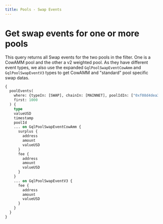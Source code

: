```yaml
---
title: Pools - Swap Events
---
```


# Get swap events for one or more pools

This query returns all Swap events for the two pools in the filter. One is a CowAMM pool and the other a v2 weighted pool. 
As they have different event types, we also use the expanded `GqlPoolSwapEventCowAmm` and `GqlPoolSwapEventV3` types to get CowAMM and "standard" pool specific swap datas.

```graphql
{
  poolEvents(
    where: {typeIn: [SWAP], chainIn: [MAINNET], poolIdIn: ["0xf08d4dea369c456d26a3168ff0024b904f2d8b91", "0x3de27efa2f1aa663ae5d458857e731c129069f29000200000000000000000588"]}
    first: 1000
  ) {
    type
    valueUSD
    timestamp
    poolId
    ... on GqlPoolSwapEventCowAmm {
      surplus {
        address
        amount
        valueUSD
      }
      fee {
        address
        amount
        valueUSD
      }
    }
    ... on GqlPoolSwapEventV3 {
      fee {
        address
        amount
        valueUSD
      }
    }
  }
}

```